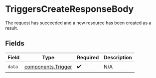 # TriggersCreateResponseBody

The request has succeeded and a new resource has been created as a result.


## Fields

| Field                                                    | Type                                                     | Required                                                 | Description                                              |
| -------------------------------------------------------- | -------------------------------------------------------- | -------------------------------------------------------- | -------------------------------------------------------- |
| `data`                                                   | [components.Trigger](../../models/components/trigger.md) | :heavy_check_mark:                                       | N/A                                                      |